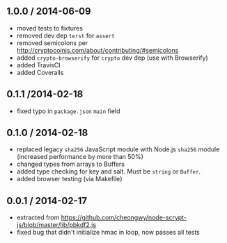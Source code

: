 1.0.0 / 2014-06-09
------------------
- moved tests to fixtures
- removed dev dep `terst` for `assert`
- removed semicolons per http://cryptocoinjs.com/about/contributing/#semicolons
- added `crypto-browserify` for `crypto` dev dep (use with Browserify)
- added TravisCI
- added Coveralls

0.1.1 /2014-02-18
-----------------
- fixed typo in `package.json` `main` field

0.1.0 / 2014-02-18
------------------
- replaced legacy `sha256` JavaScript module with Node.js `sha256` module (increased performance by more than 50%)
- changed types from arrays to Buffers
- added type checking for key and salt. Must be `string` or `Buffer`.
- added browser testing (via Makefile)

0.0.1 / 2014-02-17
------------------
- extracted from https://github.com/cheongwy/node-scrypt-js/blob/master/lib/pbkdf2.js
- fixed bug that didn't initialize hmac in loop, now passes all tests